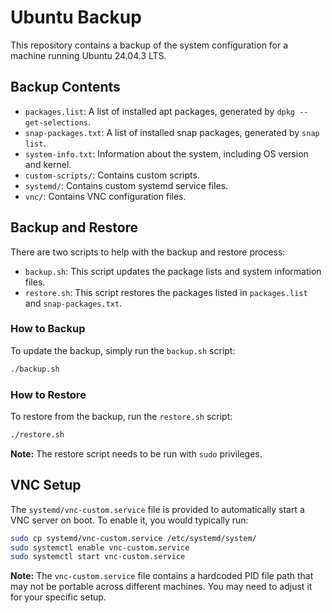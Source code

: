 # Ubuntu Backup

This repository contains a backup of the system configuration for a machine running Ubuntu 24.04.3 LTS.

## Backup Contents

*   `packages.list`: A list of installed apt packages, generated by `dpkg --get-selections`.
*   `snap-packages.txt`: A list of installed snap packages, generated by `snap list`.
*   `system-info.txt`: Information about the system, including OS version and kernel.
*   `custom-scripts/`: Contains custom scripts.
*   `systemd/`: Contains custom systemd service files.
*   `vnc/`: Contains VNC configuration files.

## Backup and Restore

There are two scripts to help with the backup and restore process:

*   `backup.sh`: This script updates the package lists and system information files.
*   `restore.sh`: This script restores the packages listed in `packages.list` and `snap-packages.txt`.

### How to Backup

To update the backup, simply run the `backup.sh` script:

```bash
./backup.sh
```

### How to Restore

To restore from the backup, run the `restore.sh` script:

```bash
./restore.sh
```

**Note:** The restore script needs to be run with `sudo` privileges.

## VNC Setup

The `systemd/vnc-custom.service` file is provided to automatically start a VNC server on boot. To enable it, you would typically run:

```bash
sudo cp systemd/vnc-custom.service /etc/systemd/system/
sudo systemctl enable vnc-custom.service
sudo systemctl start vnc-custom.service
```

**Note:** The `vnc-custom.service` file contains a hardcoded PID file path that may not be portable across different machines. You may need to adjust it for your specific setup.